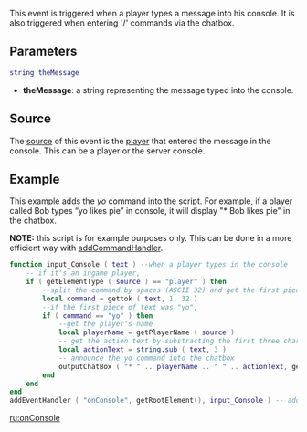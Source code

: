 This event is triggered when a player types a message into his console. It is also triggered when entering '/' commands via the chatbox.

Parameters
----------

``` lua
string theMessage
```

-   **theMessage**: a string representing the message typed into the console.

Source
------

The [source](/docs/event_system#event_source.md "wikilink") of this event is the [player](/player.md "wikilink") that entered the message in the console. This can be a player or the server console.

Example
-------

This example adds the *yo* command into the script. For example, if a player called Bob types “yo likes pie” in console, it will display "\* Bob likes pie" in the chatbox.

  
**NOTE:** this script is for example purposes only. This can be done in a more efficient way with [addCommandHandler](/docs/addcommandhandler.md "wikilink").

``` lua
function input_Console ( text ) --when a player types in the console
    -- if it's an ingame player,
    if ( getElementType ( source ) == "player" ) then
        --split the command by spaces (ASCII 32) and get the first piece of text
        local command = gettok ( text, 1, 32 )
        --if the first piece of text was "yo",
        if ( command == "yo" ) then
            --get the player's name
            local playerName = getPlayerName ( source )
            -- get the action text by substracting the first three characters ("yo ")
            local actionText = string.sub ( text, 3 )
            -- announce the yo command into the chatbox
            outputChatBox ( "* " .. playerName .. " " .. actionText, getRootElement(), 255, 255, 0 )
        end
    end
end
addEventHandler ( "onConsole", getRootElement(), input_Console ) -- add an event handler for onConsole
```

[ru:onConsole](/docs/ru:onconsole.md "wikilink")

